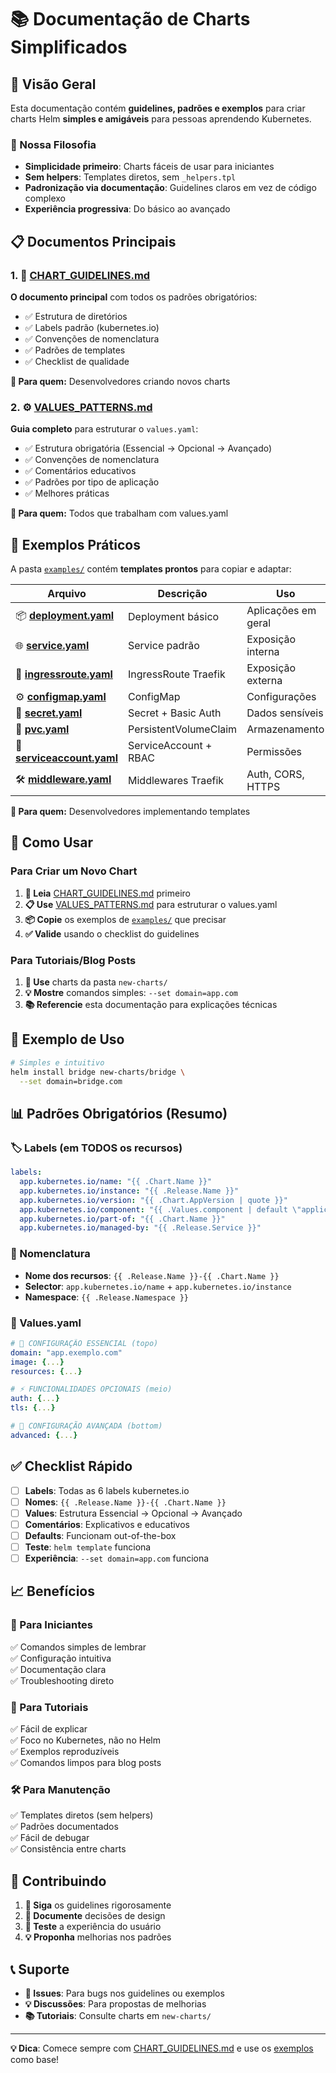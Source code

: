# 📚 Documentação de Charts Simplificados

## 🎯 **Visão Geral**

Esta documentação contém **guidelines, padrões e exemplos** para criar charts Helm **simples e amigáveis** para pessoas aprendendo Kubernetes. 

### **🚀 Nossa Filosofia**
- **Simplicidade primeiro**: Charts fáceis de usar para iniciantes
- **Sem helpers**: Templates diretos, sem `_helpers.tpl`
- **Padronização via documentação**: Guidelines claros em vez de código complexo
- **Experiência progressiva**: Do básico ao avançado

## 📋 **Documentos Principais**

### **1. 📖 [CHART_GUIDELINES.md](./CHART_GUIDELINES.md)**
**O documento principal** com todos os padrões obrigatórios:
- ✅ Estrutura de diretórios
- ✅ Labels padrão (kubernetes.io)
- ✅ Convenções de nomenclatura
- ✅ Padrões de templates
- ✅ Checklist de qualidade

**👥 Para quem:** Desenvolvedores criando novos charts

### **2. ⚙️ [VALUES_PATTERNS.md](./VALUES_PATTERNS.md)**
**Guia completo** para estruturar o `values.yaml`:
- ✅ Estrutura obrigatória (Essencial → Opcional → Avançado)
- ✅ Convenções de nomenclatura
- ✅ Comentários educativos
- ✅ Padrões por tipo de aplicação
- ✅ Melhores práticas

**👥 Para quem:** Todos que trabalham com values.yaml

## 🔧 **Exemplos Práticos**

A pasta [`examples/`](./examples/) contém **templates prontos** para copiar e adaptar:

| Arquivo | Descrição | Uso |
|---------|-----------|-----|
| 📦 **[deployment.yaml](./examples/deployment.yaml)** | Deployment básico | Aplicações em geral |
| 🌐 **[service.yaml](./examples/service.yaml)** | Service padrão | Exposição interna |
| 🚪 **[ingressroute.yaml](./examples/ingressroute.yaml)** | IngressRoute Traefik | Exposição externa |
| ⚙️ **[configmap.yaml](./examples/configmap.yaml)** | ConfigMap | Configurações |
| 🔐 **[secret.yaml](./examples/secret.yaml)** | Secret + Basic Auth | Dados sensíveis |
| 💾 **[pvc.yaml](./examples/pvc.yaml)** | PersistentVolumeClaim | Armazenamento |
| 👤 **[serviceaccount.yaml](./examples/serviceaccount.yaml)** | ServiceAccount + RBAC | Permissões |
| 🛠️ **[middleware.yaml](./examples/middleware.yaml)** | Middlewares Traefik | Auth, CORS, HTTPS |

**👥 Para quem:** Desenvolvedores implementando templates

## 🚀 **Como Usar**

### **Para Criar um Novo Chart**

1. **📖 Leia** [CHART_GUIDELINES.md](./CHART_GUIDELINES.md) primeiro
2. **📋 Use** [VALUES_PATTERNS.md](./VALUES_PATTERNS.md) para estruturar o values.yaml
3. **📦 Copie** os exemplos de [`examples/`](./examples/) que precisar
4. **✅ Valide** usando o checklist do guidelines

### **Para Tutoriais/Blog Posts**

1. **🎯 Use** charts da pasta `new-charts/` 
2. **💡 Mostre** comandos simples: `--set domain=app.com`
3. **📚 Referencie** esta documentação para explicações técnicas

## 🎯 **Exemplo de Uso**

```bash
# Simples e intuitivo
helm install bridge new-charts/bridge \
  --set domain=bridge.com
```

## 📊 **Padrões Obrigatórios (Resumo)**

### **🏷️ Labels (em TODOS os recursos)**
```yaml
labels:
  app.kubernetes.io/name: "{{ .Chart.Name }}"
  app.kubernetes.io/instance: "{{ .Release.Name }}"
  app.kubernetes.io/version: "{{ .Chart.AppVersion | quote }}"
  app.kubernetes.io/component: "{{ .Values.component | default \"application\" }}"
  app.kubernetes.io/part-of: "{{ .Chart.Name }}"
  app.kubernetes.io/managed-by: "{{ .Release.Service }}"
```

### **📛 Nomenclatura**
- **Nome dos recursos**: `{{ .Release.Name }}-{{ .Chart.Name }}`
- **Selector**: `app.kubernetes.io/name` + `app.kubernetes.io/instance`
- **Namespace**: `{{ .Release.Namespace }}`

### **📁 Values.yaml**
```yaml
# 🚀 CONFIGURAÇÃO ESSENCIAL (topo)
domain: "app.exemplo.com"
image: {...}
resources: {...}

# ⚡ FUNCIONALIDADES OPCIONAIS (meio)
auth: {...}
tls: {...}

# 🔧 CONFIGURAÇÃO AVANÇADA (bottom)
advanced: {...}
```

## ✅ **Checklist Rápido**

- [ ] **Labels**: Todas as 6 labels kubernetes.io
- [ ] **Nomes**: `{{ .Release.Name }}-{{ .Chart.Name }}`
- [ ] **Values**: Estrutura Essencial → Opcional → Avançado
- [ ] **Comentários**: Explicativos e educativos
- [ ] **Defaults**: Funcionam out-of-the-box
- [ ] **Teste**: `helm template` funciona
- [ ] **Experiência**: `--set domain=app.com` funciona

## 📈 **Benefícios**

### **👶 Para Iniciantes**
✅ Comandos simples de lembrar  
✅ Configuração intuitiva  
✅ Documentação clara  
✅ Troubleshooting direto  

### **📝 Para Tutoriais**
✅ Fácil de explicar  
✅ Foco no Kubernetes, não no Helm  
✅ Exemplos reproduzíveis  
✅ Comandos limpos para blog posts  

### **🛠️ Para Manutenção**
✅ Templates diretos (sem helpers)  
✅ Padrões documentados  
✅ Fácil de debugar  
✅ Consistência entre charts  

## 🤝 **Contribuindo**

1. **📖 Siga** os guidelines rigorosamente
2. **📝 Documente** decisões de design
3. **🧪 Teste** a experiência do usuário
4. **💡 Proponha** melhorias nos padrões

## 📞 **Suporte**

- **🐛 Issues**: Para bugs nos guidelines ou exemplos
- **💡 Discussões**: Para propostas de melhorias
- **📚 Tutoriais**: Consulte charts em `new-charts/`

---

**💡 Dica**: Comece sempre com [CHART_GUIDELINES.md](./CHART_GUIDELINES.md) e use os [exemplos](./examples/) como base! 
